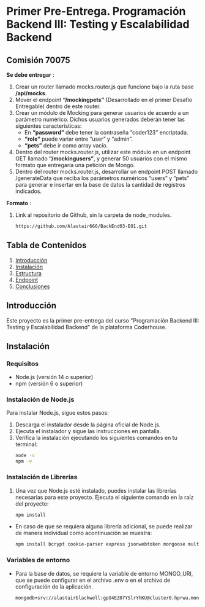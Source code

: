 # Primer Pre-Entrega. Programación Backend III: Testing y Escalabilidad Backend

## Comisión 70075

**Se debe entregar** : 
1. Crear un router llamado mocks.router.js que funcione bajo la ruta base **/api/mocks**.
2. Mover el endpoint **“/mockingpets”** (Desarrollado en el primer Desafío Entregable) dentro de este router.
3. Crear un módulo de Mocking para generar usuarios de acuerdo a un parámetro numérico. Dichos usuarios generados deberán tener las siguientes características:
    - En **“password”** debe tener la contraseña “coder123” encriptada.
    - **“role”** puede variar entre “user” y “admin”.
    - **“pets”** debe ir como array vacío.
4. Dentro del router mocks.router.js, utilizar este módulo en un endpoint GET llamado **“/mockingusers”**, y generar 50 usuarios con el mismo formato que entregaría una petición de Mongo.
5. Dentro del router mocks.router.js, desarrollar un endpoint POST llamado /generateData que reciba los parámetros numéricos “users” y “pets” para generar e insertar en la base de datos la cantidad de registros indicados.

**Formato** : 
1. Link al repositorio de Github, sin la carpeta de node_modules.
    ```sh
    https://github.com/Alastair666/BackEnd03-E01.git

## Tabla de Contenidos
1. [Introducción](#introducción)
2. [Instalación](#instalación)
3. [Estructura](#estructura-del-proyecto)
4. [Endpoint](#endpoints)
5. [Conclusiones](#conclusiones)

## Introducción
Este proyecto es la primer pre-entrega del curso "Programación Backend III: Testing y Escalabilidad Backend" de la plataforma Coderhouse.

## Instalación

### Requisitos
- Node.js (versión 14 o superior)
- npm (versión 6 o superior)

### Instalación de Node.js
Para instalar Node.js, sigue estos pasos:

1. Descarga el instalador desde la página oficial de Node.js.
2. Ejecuta el instalador y sigue las instrucciones en pantalla.
3. Verifica la instalación ejecutando los siguientes comandos en tu terminal:
   ```bash
   node -v
   npm -v

### Instalación de Librerías
1. Una vez que Node.js esté instalado, puedes instalar las librerías necesarias para este proyecto. Ejecuta el siguiente comando en la raíz del proyecto:
    ```sh
    npm install
- En caso de  que se requiera alguna librería adicional, se puede realizar de manera individual como acontinuación se muestra:
    ```sh
    npm install bcrypt cookie-parser express jsonwebtoken mongoose multer supertest

### Variables de entorno
- Para la base de datos, se requiere la variable de entorno MONGO_URI, que se puede configurar en el archivo .env o en el archivo de configuración de la aplicación.
    ```sh
    mongodb+srv://alastairblackwell:gpO4EZ07YSlrYhKU@cluster0.hprwu.mongodb.net/

